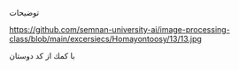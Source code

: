 
توضيحات



https://github.com/semnan-university-ai/image-processing-class/blob/main/excersiecs/Homayontoosy/13/13.jpg



با كمك از كد دوستان 
